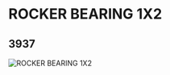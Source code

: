 # ROCKER BEARING 1X2
## 3937
![ROCKER BEARING 1X2](https://lc-www-live-s.legocdn.com/media/bricks/5/2/393701.jpg)